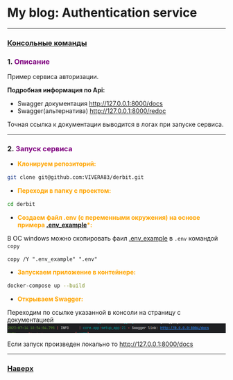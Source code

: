 # My blog: Authentication service

___
<span id="0"></span>
### [Консольные команды](docs/comand.md)

### <span id="1">1. </span><span style="color:purple">Описание</span>

Пример сервиса авторизации. 

__Подробная информация по Api:__

- Swagger документация http://127.0.0.1:8000/docs
- Swagger(альтернатива) http://127.0.0.1:8000/redoc

Точная ссылка к документации выводится в логах при запуске сервиса.

___

### <span id="2">2. </span><span style="color:purple">Запуск сервиса</span>

* </span><span style="color:orange">__Клонируем репозиторий:__</span>

```bash
git clone git@github.com:VIVERA83/derbit.git
```

* </span><span style="color:orange">__Переходи в папку с проектом:__</span>

```bash
cd derbit
```

* </span><span style="color:orange">__Создаем файл .env (с переменными окружения) на основе
  примера [.env_example](.env_example)*:__</span>



В ОС windows можно скопировать фаил [.env_example](.env_example) в `.env` командой `copy`

```shell
copy /Y ".env_example" ".env"
```

* </span><span style="color:orange">__Запускаем приложение в контейнере:__</span>

```bash
docker-compose up --build
```

* </span><span style="color:orange">__Открываем Swagger:__</span>

Переходим по ссылке указанной в консоли на страницу с документацией
![img.png](docs/images/swagger_link.png)

Если запуск произведен локально то http://127.0.0.1:8000/docs
___

### [Наверх](#0)